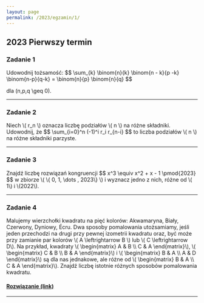 ```yaml
---
layout: page
permalink: /2023/egzamin/1/
---
```


## 2023 Pierwszy termin

### Zadanie 1

<div>
Udowodnij tożsamość:
$$
\sum_{k} \binom{n}{k} \binom{n - k}{p -k} \binom{n-p}{q-k} = \binom{n}{p} \binom{n}{q}
$$

dla \(n,p,q \geq 0\).
</div>

---

### Zadanie 2

<div>
Niech \( r_n \) oznacza liczbę podziałów \( n \) na różne składniki. Udowodnij, że 
$$
\sum_{i=0}^n (-1)^i r_i r_{n-i}
$$
to liczba podziałów \( n \) na różne składniki parzyste.
</div>

---

### Zadanie 3

<div>
Znajdź liczbę rozwiązań kongruencji
$$
x^3 \equiv x^2 + x - 1 \pmod{2023}
$$
w zbiorze \( \{ 0, 1, \dots , 2023\} \) i wyznacz jedno z nich, różne od \( 1\) i \(2022\).
</div>

---

### Zadanie 4
<div>
Malujemy wierzchołki kwadratu na pięć kolorów: Akwamaryna, Biały, Czerwony, Dyniowy, Écru. Dwa sposoby pomalowania utożsamiamy, jeśli jeden przechodzi na drugi przy pewnej izometrii kwadratu oraz, być może przy zamianie par kolorów \( A \leftrightarrow B \) lub \( C \leftrightarrow D\). Na przykład, kwadraty \( \begin{matrix} A & B \\ C & A \end{matrix}\), \( \begin{matrix} C & B \\ B & A \end{matrix}\) i \( \begin{matrix} B & A \\ A & D \end{matrix}\)
są dla nas jednakowe, ale różne od \( \begin{matrix} B & A \\ C & A \end{matrix}\). Znajdź liczbę istotnie różnych sposobów pomalowania kwadratu.
</div>

<div>
  <h4 class="collapsible"><a href="https://math.stackexchange.com/questions/4745718">Rozwiązanie (link)</a></h4>
</div>

---
